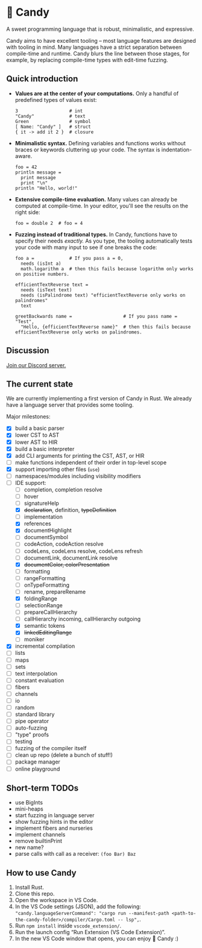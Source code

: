 # 🍭 Candy

A sweet programming language that is robust, minimalistic, and expressive.

Candy aims to have excellent tooling – most language features are designed with tooling in mind.
Many languages have a strict separation between compile-time and runtime.
Candy blurs the line between those stages, for example, by replacing compile-time types with edit-time fuzzing.

## Quick introduction

* **Values are at the center of your computations.**
  Only a handful of predefined types of values exist:
  ```
  3                   # int
  "Candy"             # text
  Green               # symbol
  [ Name: "Candy" ]   # struct
  { it -> add it 2 }  # closure
  ```
* **Minimalistic syntax.**
  Defining variables and functions works without braces or keywords cluttering up your code.
  The syntax is indentation-aware.
  ```
  foo = 42
  println message =
    print message
    print "\n"
  println "Hello, world!"
  ```
* **Extensive compile-time evaluation.**
  Many values can already be computed at compile-time.
  In your editor, you'll see the results on the right side:
  ```
  foo = double 2  # foo = 4
  ```
* **Fuzzing instead of traditional types.**
  In Candy, functions have to specify their needs *exactly.*
  As you type, the tooling automatically tests your code with many input to see if one breaks the code:
  ```
  foo a =             # If you pass a = 0,
    needs (isInt a)
    math.logarithm a  # then this fails because logarithm only works on positive numbers.

  efficientTextReverse text =
    needs (isText text)
    needs (isPalindrome text) "efficientTextReverse only works on palindromes"
    text

  greetBackwards name =                   # If you pass name = "Test",
    "Hello, {efficientTextReverse name}"  # then this fails because efficientTextReverse only works on palindromes.
  ```

## Discussion

[Join our Discord server.](https://discord.gg/5Vr4eAJ7gU)

## The current state

We are currently implementing a first version of Candy in Rust.
We already have a language server that provides some tooling.

Major milestones:

* [x] build a basic parser
* [x] lower CST to AST
* [x] lower AST to HIR
* [x] build a basic interpreter
* [x] add CLI arguments for printing the CST, AST, or HIR
* [ ] make functions independent of their order in top-level scope
* [x] support importing other files (`use`)
* [ ] namespaces/modules including visibility modifiers
* [ ] IDE support:
  * [ ] completion, completion resolve
  * [ ] hover
  * [ ] signatureHelp
  * [x] ~~declaration~~, definition, ~~typeDefinition~~
  * [ ] implementation
  * [x] references
  * [x] documentHighlight
  * [ ] documentSymbol
  * [ ] codeAction, codeAction resolve
  * [ ] codeLens, codeLens resolve, codeLens refresh
  * [ ] documentLink, documentLink resolve
  * [x] ~~documentColor, colorPresentation~~
  * [ ] formatting
  * [ ] rangeFormatting
  * [ ] onTypeFormatting
  * [ ] rename, prepareRename
  * [x] foldingRange
  * [ ] selectionRange
  * [ ] prepareCallHierarchy
  * [ ] callHierarchy incoming, callHierarchy outgoing
  * [x] semantic tokens
  * [x] ~~linkedEditingRange~~
  * [ ] moniker
* [x] incremental compilation
* [ ] lists
* [ ] maps
* [ ] sets
* [ ] text interpolation
* [ ] constant evaluation
* [ ] fibers
* [ ] channels
* [ ] io
* [ ] random
* [ ] standard library
* [ ] pipe operator
* [ ] auto-fuzzing
* [ ] "type" proofs
* [ ] testing
* [ ] fuzzing of the compiler itself
* [ ] clean up repo (delete a bunch of stuff!)
* [ ] package manager
* [ ] online playground

## Short-term TODOs

- use BigInts
- mini-heaps
- start fuzzing in language server
- show fuzzing hints in the editor
- implement fibers and nurseries
- implement channels
- remove builtinPrint
- new name?
- parse calls with call as a receiver: `(foo Bar) Baz`

## How to use Candy

1. Install Rust.
2. Clone this repo.
3. Open the workspace in VS Code.
4. In the VS Code settings (JSON), add the following: `"candy.languageServerCommand": "cargo run --manifest-path <path-to-the-candy-folder>/compiler/Cargo.toml -- lsp",`.
5. Run `npm install` inside `vscode_extension/`.
6. Run the launch config “Run Extension (VS Code Extension)”.
7. In the new VS Code window that opens, you can enjoy 🍭 Candy :)
